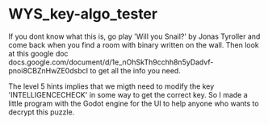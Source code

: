 # WYS_key-algo_tester

If you dont know what this is,
go play 'Will you Snail?' by Jonas Tyroller
and come back when you find a room with binary written on the wall.
Then look at this google doc docs.google.com/document/d/1e_nOhSkTh9cchh8n5yDadvf-pnoi8CBZnHwZE0dsbcI
to get all the info you need.

The level 5 hints implies that we migth need to modify the key 'INTELLIGENCECHECK' in some way to get the correct key.
So I made a little program with the Godot engine for the UI
to help anyone who wants to decrypt this puzzle.
